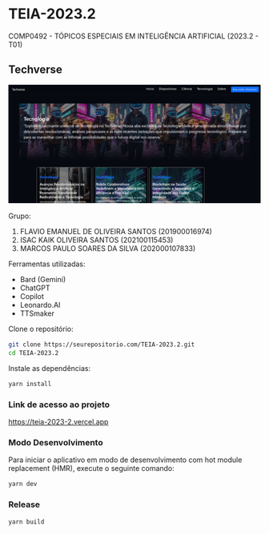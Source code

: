 # TEIA-2023.2

COMP0492 - TÓPICOS ESPECIAIS EM INTELIGÊNCIA ARTIFICIAL (2023.2 - T01)

## Techverse

![techverse](src/assets/images/techverse.png)

Grupo:

1) FLAVIO EMANUEL DE OLIVEIRA SANTOS (201900016974)
2) ISAC KAIK OLIVEIRA SANTOS (202100115453)
3) MARCOS PAULO SOARES DA SILVA (202000107833)

Ferramentas utilizadas:
* Bard (Gemini)
* ChatGPT
* Copilot
* Leonardo.AI
* TTSmaker

Clone o repositório:
```bash
git clone https://seurepositorio.com/TEIA-2023.2.git
cd TEIA-2023.2
```

Instale as dependências:
```bash
yarn install
```

### Link de acesso ao projeto

https://teia-2023-2.vercel.app

### Modo Desenvolvimento

Para iniciar o aplicativo em modo de desenvolvimento com hot module replacement (HMR), execute o seguinte comando:

```bash
yarn dev
```

### Release

```bash
yarn build
```
